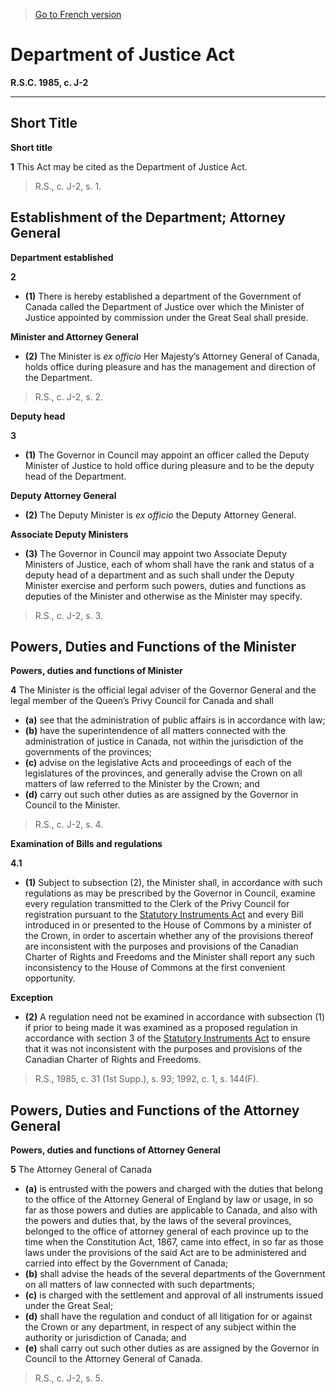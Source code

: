 > [Go to French version](/fr/Lois/Lois%20révisées%20du%20Canada/J/J-2.md)

# Department of Justice Act

**R.S.C. 1985, c. J-2**


----------



## Short Title



**Short title**

**1** This Act may be cited as the Department of Justice Act.
> R.S., c. J-2, s. 1.





## Establishment of the Department; Attorney General



**Department established**

**2** 

- **(1)** There is hereby established a department of the Government of Canada called the Department of Justice over which the Minister of Justice appointed by commission under the Great Seal shall preside.

**Minister and Attorney General**

- **(2)** The Minister is *ex officio* Her Majesty’s Attorney General of Canada, holds office during pleasure and has the management and direction of the Department.
> R.S., c. J-2, s. 2.





**Deputy head**

**3** 

- **(1)** The Governor in Council may appoint an officer called the Deputy Minister of Justice to hold office during pleasure and to be the deputy head of the Department.

**Deputy Attorney General**

- **(2)** The Deputy Minister is *ex officio* the Deputy Attorney General.

**Associate Deputy Ministers**

- **(3)** The Governor in Council may appoint two Associate Deputy Ministers of Justice, each of whom shall have the rank and status of a deputy head of a department and as such shall under the Deputy Minister exercise and perform such powers, duties and functions as deputies of the Minister and otherwise as the Minister may specify.
> R.S., c. J-2, s. 3.





## Powers, Duties and Functions of the Minister



**Powers, duties and functions of Minister**

**4** The Minister is the official legal adviser of the Governor General and the legal member of the Queen’s Privy Council for Canada and shall
- **(a)** see that the administration of public affairs is in accordance with law;
- **(b)** have the superintendence of all matters connected with the administration of justice in Canada, not within the jurisdiction of the governments of the provinces;
- **(c)** advise on the legislative Acts and proceedings of each of the legislatures of the provinces, and generally advise the Crown on all matters of law referred to the Minister by the Crown; and
- **(d)** carry out such other duties as are assigned by the Governor in Council to the Minister.
> R.S., c. J-2, s. 4.





**Examination of Bills and regulations**

**4.1** 

- **(1)** Subject to subsection (2), the Minister shall, in accordance with such regulations as may be prescribed by the Governor in Council, examine every regulation transmitted to the Clerk of the Privy Council for registration pursuant to the [Statutory Instruments Act](/en/Acts/Revised%20Statutes%20of%20Canada/S/S-22.md) and every Bill introduced in or presented to the House of Commons by a minister of the Crown, in order to ascertain whether any of the provisions thereof are inconsistent with the purposes and provisions of the Canadian Charter of Rights and Freedoms and the Minister shall report any such inconsistency to the House of Commons at the first convenient opportunity.

**Exception**

- **(2)** A regulation need not be examined in accordance with subsection (1) if prior to being made it was examined as a proposed regulation in accordance with section 3 of the [Statutory Instruments Act](/en/Acts/Revised%20Statutes%20of%20Canada/S/S-22.md) to ensure that it was not inconsistent with the purposes and provisions of the Canadian Charter of Rights and Freedoms.
> R.S., 1985, c. 31 (1st Supp.), s. 93; 1992, c. 1, s. 144(F).





## Powers, Duties and Functions of the Attorney General



**Powers, duties and functions of Attorney General**

**5** The Attorney General of Canada
- **(a)** is entrusted with the powers and charged with the duties that belong to the office of the Attorney General of England by law or usage, in so far as those powers and duties are applicable to Canada, and also with the powers and duties that, by the laws of the several provinces, belonged to the office of attorney general of each province up to the time when the Constitution Act, 1867, came into effect, in so far as those laws under the provisions of the said Act are to be administered and carried into effect by the Government of Canada;
- **(b)** shall advise the heads of the several departments of the Government on all matters of law connected with such departments;
- **(c)** is charged with the settlement and approval of all instruments issued under the Great Seal;
- **(d)** shall have the regulation and conduct of all litigation for or against the Crown or any department, in respect of any subject within the authority or jurisdiction of Canada; and
- **(e)** shall carry out such other duties as are assigned by the Governor in Council to the Attorney General of Canada.
> R.S., c. J-2, s. 5.



